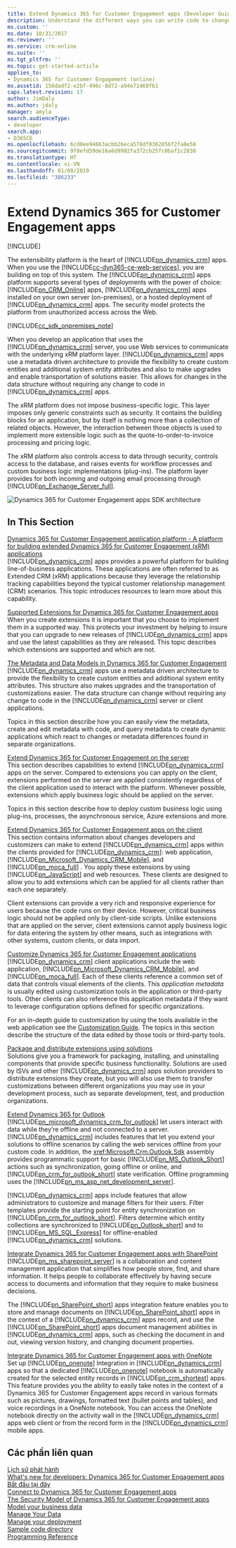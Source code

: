 ```yaml
---
title: Extend Dynamics 365 for Customer Engagement apps (Developer Guide for Dynamics 365 for Customer Engagement apps) | MicrosoftDocs
description: Understand the different ways you can write code to change how a Dynamics 365 for Customer Engagement apps system works, build your own application using it, or integrate the system with other products.
ms.custom: ''
ms.date: 10/31/2017
ms.reviewer: ''
ms.service: crm-online
ms.suite: ''
ms.tgt_pltfrm: ''
ms.topic: get-started-article
applies_to:
- Dynamics 365 for Customer Engagement (online)
ms.assetid: 156dadf2-e2bf-496c-8d72-a94e71469fb1
caps.latest.revision: 17
author: JimDaly
ms.author: jdaly
manager: amyla
search.audienceType:
- developer
search.app:
- D365CE
ms.openlocfilehash: 6cd0ee94663acbb26eca578df8362856f2fa8e58
ms.sourcegitcommit: 9f0efd59de16a6d9902fa372cb25fc0baf1c2838
ms.translationtype: HT
ms.contentlocale: vi-VN
ms.lasthandoff: 01/08/2019
ms.locfileid: "386233"
---
```

# <a name="extend-dynamics-365-for-customer-engagement-apps"></a>Extend Dynamics 365 for Customer Engagement apps

[!INCLUDE[](../includes/cc_applies_to_update_9_0_0.md)]

The extensibility platform is the heart of [!INCLUDE[pn_dynamics_crm](../includes/pn-dynamics-crm.md)] apps. When you use the [!INCLUDE[cc-dyn365-ce-web-services](../includes/cc-dyn365-ce-web-services.md)], you are building on top of this system. The [!INCLUDE[pn_dynamics_crm](../includes/pn-dynamics-crm.md)] apps platform supports several types of deployments with the power of choice: [!INCLUDE[pn_CRM_Online](../includes/pn-crm-online.md)] apps, [!INCLUDE[pn_dynamics_crm](../includes/pn-dynamics-crm.md)] apps installed on your own server (on-premises), or a hosted deployment of [!INCLUDE[pn_dynamics_crm](../includes/pn-dynamics-crm.md)] apps. The security model protects the platform from unauthorized access across the Web.  
  
[!INCLUDE[cc_sdk_onpremises_note](../includes/cc-sdk-onpremises-note.md)] 

When you develop an application that uses the [!INCLUDE[pn_dynamics_crm](../includes/pn-dynamics-crm.md)] server, you use Web services to communicate with the underlying xRM platform layer. [!INCLUDE[pn_dynamics_crm](../includes/pn-dynamics-crm.md)] apps use a metadata driven architecture to provide the flexibility to create custom entities and additional system entity attributes and also to make upgrades and enable transportation of solutions easier. This allows for changes in the data structure without requiring any change to code in [!INCLUDE[pn_dynamics_crm](../includes/pn-dynamics-crm.md)] apps.  
  
 The xRM platform does not impose business-specific logic. This layer imposes only generic constraints such as security. It contains the building blocks for an application, but by itself is nothing more than a collection of related objects. However, the interaction between those objects is used to implement more extensible logic such as the quote-to-order-to-invoice processing and pricing logic.  
  
 The xRM platform also controls access to data through security, controls access to the database, and raises events for workflow processes and custom business logic implementations (plug-ins). The platform layer provides for both incoming and outgoing email processing through [!INCLUDE[pn_Exchange_Server_full](../includes/pn-exchange-server-full.md)].
  
 ![Dynamics 365 for Customer Engagement apps SDK architecture](media/crm-v5s-architecture.png "Dynamics 365 for Customer Engagement apps SDK architecture")  
  
## <a name="in-this-section"></a>In This Section  
 [Dynamics 365 for Customer Engagement application platform - A platform for building extended Dynamics 365 for Customer Engagement (xRM) applications](building-extended-xrm-applications.md)  
 [!INCLUDE[pn_dynamics_crm](../includes/pn-dynamics-crm.md)] apps provides a powerful platform for building line-of-business applications. These applications are often referred to as Extended CRM (xRM) applications because they leverage the relationship tracking capabilities beyond the typical customer relationship management (CRM) scenarios. This topic introduces  resources to learn more about this capability.  
  
 [Supported Extensions for Dynamics 365 for Customer Engagement apps](supported-extensions.md)  
 When you create extensions it is important that you choose to implement them in a supported way. This protects your investment by helping to insure that you can upgrade to new releases of [!INCLUDE[pn_dynamics_crm](../includes/pn-dynamics-crm.md)] apps and use the latest capabilities as they are released. This topic describes which extensions are supported and which are not.  
  
 [The Metadata and Data Models in Dynamics 365 for Customer Engagement](metadata-data-models.md)  
 [!INCLUDE[pn_dynamics_crm](../includes/pn-dynamics-crm.md)] apps use a metadata driven architecture to provide the flexibility to create custom entities and additional system entity attributes. This structure also makes upgrades and the transportation of customizations easier. The data structure can change without requiring any change to code in the [!INCLUDE[pn_dynamics_crm](../includes/pn-dynamics-crm.md)] server or client applications.  
  
 Topics in this section describe how you can easily view the metadata, create and edit metadata with code, and query metadata to create dynamic applications which react to changes or metadata differences found in separate organizations.  
  
 [Extend Dynamics 365 for Customer Engagement on the server](extend-customer-engagement.md)  
 This section describes capabilities to extend [!INCLUDE[pn_dynamics_crm](../includes/pn-dynamics-crm.md)] apps on the server. Compared to extensions you can apply on the client, extensions performed on the server are applied consistently regardless of the client application used to interact with the platform. Whenever possible, extensions which apply business logic should be applied on the server.  
  
 Topics in this section describe how to deploy custom business logic using plug-ins, processes, the asynchronous service, Azure extensions and more.  
  
 [Extend Dynamics 365 for Customer Engagement apps on the client](extend-client.md)  
 This section contains information about changes developers and customizers can make to extend [!INCLUDE[pn_dynamics_crm](../includes/pn-dynamics-crm.md)] apps within the clients provided for [!INCLUDE[pn_dynamics_crm](../includes/pn-dynamics-crm.md)]: web application, [!INCLUDE[pn_Microsoft_Dynamics_CRM_Mobile](../includes/pn-dyn-365-phones.md)], and [!INCLUDE[pn_moca_full](../includes/pn-moca-full.md)] . You apply these extensions by using [!INCLUDE[pn_JavaScript](../includes/pn-javascript.md)] and web resources. These clients are designed to allow you to add extensions which can be applied for all clients rather than each one separately.  
  
 Client extensions can provide a very rich and responsive experience for users because the code runs on their device. However, critical business logic should not be applied only by client-side scripts. Unlike extensions that are applied on the server, client extensions cannot apply business logic for data entering the system by other means, such as integrations with other systems, custom clients, or data import.  
  
 [Customize Dynamics 365 for Customer Engagement applications](customize-dev/customize-applications.md)  
 [!INCLUDE[pn_dynamics_crm](../includes/pn-dynamics-crm.md)] client applications include the web application, [!INCLUDE[pn_Microsoft_Dynamics_CRM_Mobile](../includes/pn-dyn-365-phones.md)], and [!INCLUDE[pn_moca_full](../includes/pn-moca-full.md)]. Each of these clients reference a common set of data that controls visual elements of the clients. This *application metadata* is usually edited using customization tools in the application or third-party tools. Other clients can also reference this application metadata if they want to leverage configuration options defined for specific organizations.  
  
 For an in-depth guide to customization by using the tools available in the web application see the [Customization Guide](../customize/overview.md). The topics in this section describe the structure of the data edited by those tools or third-party tools.  
  
 [Package and distribute extensions using solutions](package-distribute-extensions-use-solutions.md)  
 Solutions give you a framework for packaging, installing, and uninstalling components that provide specific business functionality. Solutions are used by ISVs and other [!INCLUDE[pn_dynamics_crm](../includes/pn-dynamics-crm.md)] apps solution providers to distribute extensions they create, but you will also use them to transfer customizations between different organizations you may use in your development process, such as separate development, test, and production organizations.  
  
 [Extend Dynamics 365 for Outlook](extend-customer-engagement-outlook.md)  
 [!INCLUDE[pn_microsoft_dynamics_crm_for_outlook](../includes/pn-microsoft-dynamics-crm-for-outlook.md)] let users interact with data while they’re offline and not connected to a server. [!INCLUDE[pn_dynamics_crm](../includes/pn-dynamics-crm.md)] includes features that let you extend your solutions to offline scenarios by calling the web services offline from your custom code. In addition, the <xref:Microsoft.Crm.Outlook.Sdk> assembly provides programmatic support for basic [!INCLUDE[pn_MS_Outlook_Short](../includes/pn-ms-outlook-short.md)] actions such as synchronization, going offline or online, and [!INCLUDE[pn_crm_for_outlook_short](../includes/pn-crm-for-outlook-short.md)] state verification. Offline programming uses the [!INCLUDE[pn_ms_asp_net_development_server](../includes/pn-ms-asp-net-development-server.md)].  
  
 [!INCLUDE[pn_dynamics_crm](../includes/pn-dynamics-crm.md)] apps include features that allow administrators to customize and manage filters for their users. Filter templates provide the starting point for entity synchronization on [!INCLUDE[pn_crm_for_outlook_short](../includes/pn-crm-for-outlook-short.md)]. Filters determine which entity collections are synchronized to [!INCLUDE[pn_Outlook_short](../includes/pn-outlook-short.md)] and to [!INCLUDE[pn_MS_SQL_Express](../includes/pn-ms-sql-express.md)] for offline-enabled [!INCLUDE[pn_dynamics_crm](../includes/pn-dynamics-crm.md)] solutions.  
  
 [Integrate Dynamics 365 for Customer Engagement apps with SharePoint](integration-dev/integrate-sharepoint.md)  
 [!INCLUDE[pn_ms_sharepoint_server](../includes/pn-ms-sharepoint-server.md)] is a collaboration and content management application that simplifies how people store, find, and share information. It helps people to collaborate effectively by having secure access to documents and information that they require to make business decisions.  
  
 The [!INCLUDE[pn_SharePoint_short](../includes/pn-sharepoint-short.md)] apps integration feature enables you to store and manage documents on [!INCLUDE[pn_SharePoint_short](../includes/pn-sharepoint-short.md)] apps in the context of a [!INCLUDE[pn_dynamics_crm](../includes/pn-dynamics-crm.md)] apps record, and use the [!INCLUDE[pn_SharePoint_short](../includes/pn-sharepoint-short.md)] apps document management abilities in [!INCLUDE[pn_dynamics_crm](../includes/pn-dynamics-crm.md)] apps, such as checking the document in and out, viewing version history, and changing document properties.  
  
 [Integrate Dynamics 365 for Customer Engagement apps with OneNote](integration-dev/integrate-onenote.md)  
 Set up [!INCLUDE[pn_onenote](../includes/pn-onenote.md)] Integration in [!INCLUDE[pn_dynamics_crm](../includes/pn-dynamics-crm.md)] apps so that a dedicated [!INCLUDE[pn_onenote](../includes/pn-onenote.md)] notebook is automatically created for the selected entity records in [!INCLUDE[pn_crm_shortest](../includes/pn-crm-shortest.md)] apps. This feature provides you the ability to easily take notes in the context of a Dynamics 365 for Customer Engagement apps record in various formats such as pictures, drawings, formatted text (bullet points and tables), and voice recordings in a OneNote notebook. You can access the OneNote notebook directly on the activity wall in the [!INCLUDE[pn_dynamics_crm](../includes/pn-dynamics-crm.md)] apps web client or from the record form in the [!INCLUDE[pn_dynamics_crm](../includes/pn-dynamics-crm.md)] mobile apps.  
  
## <a name="related-sections"></a>Các phần liên quan  
[Lịch sử phát hành](release-history.md)<br />
[What's new for developers: Dynamics 365 for Customer Engagement apps](whats-new-developers.md)<br />
[Bắt đầu tại đây](get-started-sdk.md)<br />
[Connect to Dynamics 365 for Customer Engagement apps](connect-customer-engagement.md)<br />
[The Security Model of Dynamics 365 for Customer Engagement apps](security-dev/security-model.md)<br />
[Model your business data](model-business-data.md)<br />
[Manage Your Data](manage-data.md)<br />
[Manage your deployment](manage-deployment.md)<br />
[Sample code directory](sample-code-directory.md)<br />
[Programming Reference](programming-reference.md)<br />